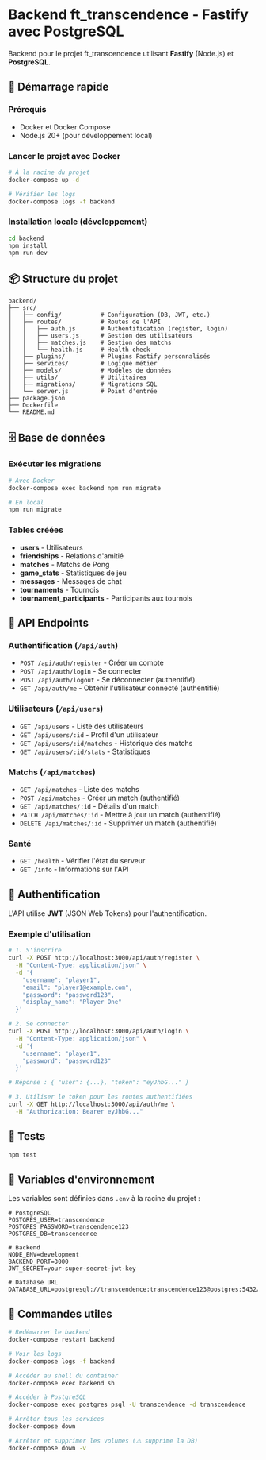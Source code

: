 # Backend ft_transcendence - Fastify avec PostgreSQL

Backend pour le projet ft_transcendence utilisant **Fastify** (Node.js) et **PostgreSQL**.

## 🚀 Démarrage rapide

### Prérequis
- Docker et Docker Compose
- Node.js 20+ (pour développement local)

### Lancer le projet avec Docker

```bash
# À la racine du projet
docker-compose up -d

# Vérifier les logs
docker-compose logs -f backend
```

### Installation locale (développement)

```bash
cd backend
npm install
npm run dev
```

## 📦 Structure du projet

```
backend/
├── src/
│   ├── config/           # Configuration (DB, JWT, etc.)
│   ├── routes/           # Routes de l'API
│   │   ├── auth.js       # Authentification (register, login)
│   │   ├── users.js      # Gestion des utilisateurs
│   │   ├── matches.js    # Gestion des matchs
│   │   └── health.js     # Health check
│   ├── plugins/          # Plugins Fastify personnalisés
│   ├── services/         # Logique métier
│   ├── models/           # Modèles de données
│   ├── utils/            # Utilitaires
│   ├── migrations/       # Migrations SQL
│   └── server.js         # Point d'entrée
├── package.json
├── Dockerfile
└── README.md
```

## 🗄️ Base de données

### Exécuter les migrations

```bash
# Avec Docker
docker-compose exec backend npm run migrate

# En local
npm run migrate
```

### Tables créées
- **users** - Utilisateurs
- **friendships** - Relations d'amitié
- **matches** - Matchs de Pong
- **game_stats** - Statistiques de jeu
- **messages** - Messages de chat
- **tournaments** - Tournois
- **tournament_participants** - Participants aux tournois

## 🔌 API Endpoints

### Authentification (`/api/auth`)
- `POST /api/auth/register` - Créer un compte
- `POST /api/auth/login` - Se connecter
- `POST /api/auth/logout` - Se déconnecter (authentifié)
- `GET /api/auth/me` - Obtenir l'utilisateur connecté (authentifié)

### Utilisateurs (`/api/users`)
- `GET /api/users` - Liste des utilisateurs
- `GET /api/users/:id` - Profil d'un utilisateur
- `GET /api/users/:id/matches` - Historique des matchs
- `GET /api/users/:id/stats` - Statistiques

### Matchs (`/api/matches`)
- `GET /api/matches` - Liste des matchs
- `POST /api/matches` - Créer un match (authentifié)
- `GET /api/matches/:id` - Détails d'un match
- `PATCH /api/matches/:id` - Mettre à jour un match (authentifié)
- `DELETE /api/matches/:id` - Supprimer un match (authentifié)

### Santé
- `GET /health` - Vérifier l'état du serveur
- `GET /info` - Informations sur l'API

## 🔐 Authentification

L'API utilise **JWT** (JSON Web Tokens) pour l'authentification.

### Exemple d'utilisation

```bash
# 1. S'inscrire
curl -X POST http://localhost:3000/api/auth/register \
  -H "Content-Type: application/json" \
  -d '{
    "username": "player1",
    "email": "player1@example.com",
    "password": "password123",
    "display_name": "Player One"
  }'

# 2. Se connecter
curl -X POST http://localhost:3000/api/auth/login \
  -H "Content-Type: application/json" \
  -d '{
    "username": "player1",
    "password": "password123"
  }'

# Réponse : { "user": {...}, "token": "eyJhbG..." }

# 3. Utiliser le token pour les routes authentifiées
curl -X GET http://localhost:3000/api/auth/me \
  -H "Authorization: Bearer eyJhbG..."
```

## 🧪 Tests

```bash
npm test
```

## 📝 Variables d'environnement

Les variables sont définies dans `.env` à la racine du projet :

```env
# PostgreSQL
POSTGRES_USER=transcendence
POSTGRES_PASSWORD=transcendence123
POSTGRES_DB=transcendence

# Backend
NODE_ENV=development
BACKEND_PORT=3000
JWT_SECRET=your-super-secret-jwt-key

# Database URL
DATABASE_URL=postgresql://transcendence:transcendence123@postgres:5432/transcendence
```

## 🔧 Commandes utiles

```bash
# Redémarrer le backend
docker-compose restart backend

# Voir les logs
docker-compose logs -f backend

# Accéder au shell du container
docker-compose exec backend sh

# Accéder à PostgreSQL
docker-compose exec postgres psql -U transcendence -d transcendence

# Arrêter tous les services
docker-compose down

# Arrêter et supprimer les volumes (⚠️ supprime la DB)
docker-compose down -v
```

